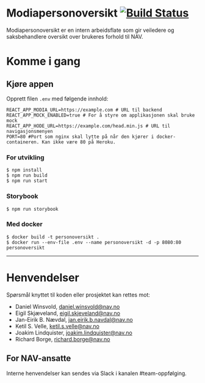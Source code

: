 Modiapersonoversikt [![Build Status](https://travis-ci.org/navikt/modiapersonoversikt.svg?branch=master)](https://travis-ci.org/navikt/modiapersonoversikt)
===================

Modiapersonoversikt er en intern arbeidsflate som gir veiledere og 
saksbehandlere oversikt over brukeres forhold til NAV.

# Komme i gang

## Kjøre appen

Opprett filen `.env` med følgende innhold:
```shell
REACT_APP_MODIA_URL=https://example.com # URL til backend
REACT_APP_MOCK_ENABLED=true # For å styre om applikasjonen skal bruke mock
REACT_APP_HODE_URL=https://example.com/head.min.js # URL til navigasjonsmenyen
PORT=80 #Port som nginx skal lytte på når den kjører i docker-containeren. Kan ikke være 80 på Heroku.
```

### For utvikling
```console
$ npm install
$ npm run build
$ npm run start
```
### Storybook
```console
$ npm run storybook
```

### Med docker
```console
$ docker build -t personoversikt .
$ docker run --env-file .env --name personoversikt -d -p 8080:80 personoversikt
```

---

# Henvendelser

Spørsmål knyttet til koden eller prosjektet kan rettes mot:

* Daniel Winsvold, daniel.winsvold@nav.no
* Eigil Skjæveland, eigil.skjeveland@nav.no
* Jan-Eirik B. Nævdal, jan.eirik.b.navdal@nav.no
* Ketil S. Velle, ketil.s.velle@nav.no
* Joakim Lindquister, joakim.lindquister@nav.no
* Richard Borge, richard.borge@nav.no

## For NAV-ansatte

Interne henvendelser kan sendes via Slack i kanalen #team-oppfølging.
